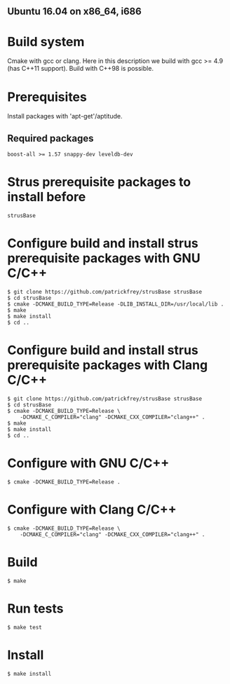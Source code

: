 Ubuntu 16.04 on x86_64, i686
----------------------------

# Build system
Cmake with gcc or clang. Here in this description we build with 
gcc >= 4.9 (has C++11 support). Build with C++98 is possible.

# Prerequisites
Install packages with 'apt-get'/aptitude.

## Required packages
	boost-all >= 1.57 snappy-dev leveldb-dev

# Strus prerequisite packages to install before
	strusBase

# Configure build and install strus prerequisite packages with GNU C/C++
	$ git clone https://github.com/patrickfrey/strusBase strusBase
	$ cd strusBase
	$ cmake -DCMAKE_BUILD_TYPE=Release -DLIB_INSTALL_DIR=/usr/local/lib .
	$ make
	$ make install
	$ cd ..

# Configure build and install strus prerequisite packages with Clang C/C++
	$ git clone https://github.com/patrickfrey/strusBase strusBase
	$ cd strusBase
	$ cmake -DCMAKE_BUILD_TYPE=Release \
		-DCMAKE_C_COMPILER="clang" -DCMAKE_CXX_COMPILER="clang++" .
	$ make
	$ make install
	$ cd ..

# Configure with GNU C/C++
	$ cmake -DCMAKE_BUILD_TYPE=Release .

# Configure with Clang C/C++
	$ cmake -DCMAKE_BUILD_TYPE=Release \
		-DCMAKE_C_COMPILER="clang" -DCMAKE_CXX_COMPILER="clang++" .

# Build
	$ make

# Run tests
	$ make test

# Install
	$ make install

